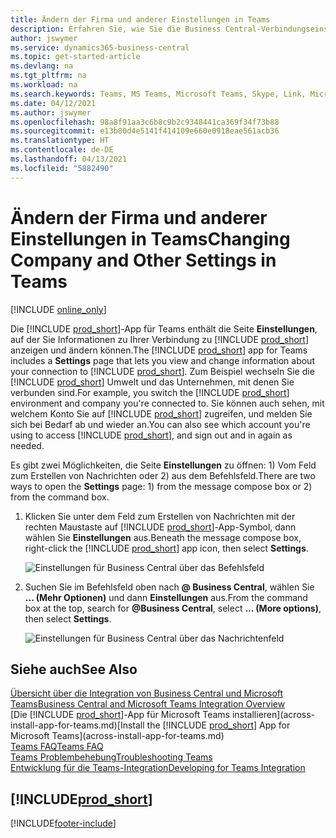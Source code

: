```yaml
---
title: Ändern der Firma und anderer Einstellungen in Teams
description: Erfahren Sie, wie Sie die Business Central-Verbindungseinstellungen von Microsoft Teams ändern.
author: jswymer
ms.service: dynamics365-business-central
ms.topic: get-started-article
ms.devlang: na
ms.tgt_pltfrm: na
ms.workload: na
ms.search.keywords: Teams, MS Teams, Microsoft Teams, Skype, Link, Microsoft 365, settings, search
ms.date: 04/12/2021
ms.author: jswymer
ms.openlocfilehash: 98a8f91aa3c6b8c9b2c9348441ca369f34f73b88
ms.sourcegitcommit: e13b80d4e5141f414109e660e0918eae561acb36
ms.translationtype: HT
ms.contentlocale: de-DE
ms.lasthandoff: 04/13/2021
ms.locfileid: "5882490"
---
```

# <a name="changing-company-and-other-settings-in-teams"></a><span data-ttu-id="ebba1-103">Ändern der Firma und anderer Einstellungen in Teams</span><span class="sxs-lookup"><span data-stu-id="ebba1-103">Changing Company and Other Settings in Teams</span></span>

[!INCLUDE [online_only](includes/online_only.md)]

<span data-ttu-id="ebba1-104">Die [!INCLUDE [prod_short](includes/prod_short.md)]-App für Teams enthält die Seite **Einstellungen**, auf der Sie Informationen zu Ihrer Verbindung zu [!INCLUDE [prod_short](includes/prod_short.md)] anzeigen und ändern können.</span><span class="sxs-lookup"><span data-stu-id="ebba1-104">The [!INCLUDE [prod_short](includes/prod_short.md)] app for Teams includes a **Settings** page that lets you view and change information about your connection to [!INCLUDE [prod_short](includes/prod_short.md)].</span></span> <span data-ttu-id="ebba1-105">Zum Beispiel wechseln Sie die [!INCLUDE [prod_short](includes/prod_short.md)] Umwelt und das Unternehmen, mit denen Sie verbunden sind.</span><span class="sxs-lookup"><span data-stu-id="ebba1-105">For example, you switch the [!INCLUDE [prod_short](includes/prod_short.md)] environment and company you're connected to.</span></span> <span data-ttu-id="ebba1-106">Sie können auch sehen, mit welchem Konto Sie auf [!INCLUDE [prod_short](includes/prod_short.md)] zugreifen, und melden Sie sich bei Bedarf ab und wieder an.</span><span class="sxs-lookup"><span data-stu-id="ebba1-106">You can also see which account you're using to access [!INCLUDE [prod_short](includes/prod_short.md)], and sign out and in again as needed.</span></span>

<span data-ttu-id="ebba1-107">Es gibt zwei Möglichkeiten, die Seite **Einstellungen** zu öffnen: 1) Vom Feld zum Erstellen von Nachrichten oder 2) aus dem Befehlsfeld.</span><span class="sxs-lookup"><span data-stu-id="ebba1-107">There are two ways to open the **Settings** page: 1) from the message compose box or 2) from the command box.</span></span>

1. <span data-ttu-id="ebba1-108">Klicken Sie unter dem Feld zum Erstellen von Nachrichten mit der rechten Maustaste auf [!INCLUDE [prod_short](includes/prod_short.md)]-App-Symbol, dann wählen Sie **Einstellungen** aus.</span><span class="sxs-lookup"><span data-stu-id="ebba1-108">Beneath the message compose box, right-click the [!INCLUDE [prod_short](includes/prod_short.md)] app icon, then select **Settings**.</span></span>

    ![Einstellungen für Business Central über das Befehlsfeld](media/teams-settings-message-box.png)

2. <span data-ttu-id="ebba1-110">Suchen Sie im Befehlsfeld oben nach **@ Business Central**, wählen Sie **... (Mehr Optionen)** und dann **Einstellungen** aus.</span><span class="sxs-lookup"><span data-stu-id="ebba1-110">From the command box at the top, search for **@Business Central**, select **... (More options)**, then select **Settings**.</span></span>

   ![Einstellungen für Business Central über das Nachrichtenfeld](media/teams-settings-command-box.png)

## <a name="see-also"></a><span data-ttu-id="ebba1-112">Siehe auch</span><span class="sxs-lookup"><span data-stu-id="ebba1-112">See Also</span></span>

[<span data-ttu-id="ebba1-113">Übersicht über die Integration von Business Central und Microsoft Teams</span><span class="sxs-lookup"><span data-stu-id="ebba1-113">Business Central and Microsoft Teams Integration Overview</span></span>](across-teams-overview.md)  
<span data-ttu-id="ebba1-114">[Die [!INCLUDE [prod_short](includes/prod_short.md)]-App für Microsoft Teams installieren](across-install-app-for-teams.md)</span><span class="sxs-lookup"><span data-stu-id="ebba1-114">[Install the [!INCLUDE [prod_short](includes/prod_short.md)] App for Microsoft Teams](across-install-app-for-teams.md)</span></span>  
[<span data-ttu-id="ebba1-115">Teams FAQ</span><span class="sxs-lookup"><span data-stu-id="ebba1-115">Teams FAQ</span></span>](teams-faq.md)  
[<span data-ttu-id="ebba1-116">Teams Problembehebung</span><span class="sxs-lookup"><span data-stu-id="ebba1-116">Troubleshooting Teams</span></span>](admin-teams-troubleshooting.md)  
[<span data-ttu-id="ebba1-117">Entwicklung für die Teams-Integration</span><span class="sxs-lookup"><span data-stu-id="ebba1-117">Developing for Teams Integration</span></span>](/dynamics365/business-central/dev-itpro/developer/devenv-develop-for-teams)  

## [!INCLUDE[prod_short](includes/free_trial_md.md)]  


[!INCLUDE[footer-include](includes/footer-banner.md)]